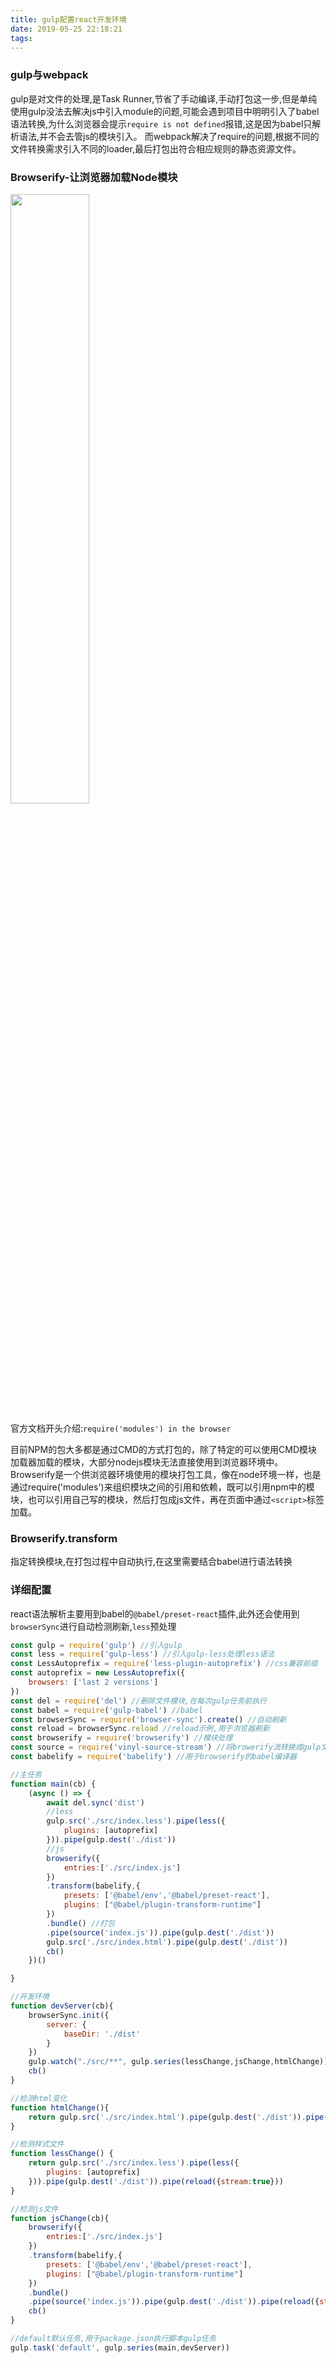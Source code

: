 ```yaml
---
title: gulp配置react开发环境
date: 2019-05-25 22:18:21
tags:
---
```



### gulp与webpack
gulp是对文件的处理,是Task Runner,节省了手动编译,手动打包这一步,但是单纯使用gulp没法去解决js中引入module的问题,可能会遇到项目中明明引入了babel语法转换,为什么浏览器会提示`require is not defined`报错,这是因为babel只解析语法,并不会去管js的模块引入。
而webpack解决了require的问题,根据不同的文件转换需求引入不同的loader,最后打包出符合相应规则的静态资源文件。

### Browserify-让浏览器加载Node模块
<img src="/blog/images/browserify.png" width="50%">

官方文档开头介绍:`require('modules') in the browser`

目前NPM的包大多都是通过CMD的方式打包的，除了特定的可以使用CMD模块加载器加载的模块，大部分nodejs模块无法直接使用到浏览器环境中。
Browserify是一个供浏览器环境使用的模块打包工具，像在node环境一样，也是通过require('modules')来组织模块之间的引用和依赖，既可以引用npm中的模块，也可以引用自己写的模块，然后打包成js文件，再在页面中通过`<script>`标签加载。

### Browserify.transform
指定转换模块,在打包过程中自动执行,在这里需要结合babel进行语法转换


### 详细配置
react语法解析主要用到babel的`@babel/preset-react`插件,此外还会使用到`browserSync`进行自动检测刷新,`less`预处理
```JavaScript
const gulp = require('gulp') //引入gulp
const less = require('gulp-less') //引入gulp-less处理less语法
const LessAutoprefix = require('less-plugin-autoprefix') //css兼容前缀
const autoprefix = new LessAutoprefix({
    browsers: ['last 2 versions']
})
const del = require('del') //删除文件模块,在每次gulp任务前执行
const babel = require('gulp-babel') //babel
const browserSync = require('browser-sync').create() //自动刷新
const reload = browserSync.reload //reload示例,用于浏览器刷新
const browserify = require('browserify') //模块处理
const source = require('vinyl-source-stream') //将browerify流转换成gulp文件流
const babelify = require('babelify') //用于browserify的babel编译器

//主任务
function main(cb) {
    (async () => {
        await del.sync('dist')
        //less
        gulp.src('./src/index.less').pipe(less({
            plugins: [autoprefix]
        })).pipe(gulp.dest('./dist'))
        //js
        browserify({
            entries:['./src/index.js']
        })
        .transform(babelify,{
            presets: ['@babel/env','@babel/preset-react'],
            plugins: ["@babel/plugin-transform-runtime"]
        })
        .bundle() //打包
        .pipe(source('index.js')).pipe(gulp.dest('./dist'))
        gulp.src('./src/index.html').pipe(gulp.dest('./dist'))
        cb()
    })()

}

//开发环境
function devServer(cb){
    browserSync.init({
        server: {
            baseDir: './dist'
        }
    })
    gulp.watch("./src/**", gulp.series(lessChange,jsChange,htmlChange))
    cb()
}

//检测html变化
function htmlChange(){
    return gulp.src('./src/index.html').pipe(gulp.dest('./dist')).pipe(reload({stream:true}))
}

//检测样式文件
function lessChange() {
    return gulp.src('./src/index.less').pipe(less({
        plugins: [autoprefix]
    })).pipe(gulp.dest('./dist')).pipe(reload({stream:true}))
}

//检测js文件
function jsChange(cb){
    browserify({
        entries:['./src/index.js']
    })
    .transform(babelify,{
        presets: ['@babel/env','@babel/preset-react'],
        plugins: ["@babel/plugin-transform-runtime"]
    })
    .bundle()
    .pipe(source('index.js')).pipe(gulp.dest('./dist')).pipe(reload({stream:true}))
    cb()
}

//default默认任务,用于package.json执行脚本gulp任务
gulp.task('default', gulp.series(main,devServer))
```
